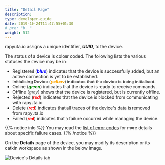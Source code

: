 ```yaml
---
title: "Detail Page"
description:
type: developer-guide
date: 2019-10-24T11:47:55+05:30
# pre: "b. "
weight: 512
---
```

rapyuta.io assigns a unique identifier, ***UUID***, to the device.

The status of a device is colour coded. The following lists the various statuses
the device may be in:

* Registered (<span style="color:blue">***blue***</span>) indicates that the device is successfully added, but an
active connection is yet to be established.
* Initialising Device (<span style="color:orange">***yellow***</span>) indicates that the device is being initialised.
* Online (<span style="color:green">***green***</span>) indicates that the device is ready to receive commands.
* Offline (<span style="color:grey">***grey***</span>) shows that the device is registered, but is currently offline.
* Rejected (<span style="color:red">***red***</span>) indicates that the device is blocked from communicating with
rapyuta.io
* Delete (<span style="color:red">***red***</span>) indicates that all traces of the device's data is removed from
rapyuta.io
* Failed (<span style="color:red">***red***</span>) indicates that a failure occurred while managing the device.

{{% notice info %}}
You may read the [list of error codes](/developer-guide/manage-machines/onboarding/setup-device/failure-codes/) for more details about specific failure cases.
{{% /notice %}}

On the **Details** page of the device, you may modify its description or
its catkin workspace as shown in the below image.

![Device's Details tab](/images/getting-started/add-new-device/demo-device-details.png?classes=border,shadow&width=60pc)